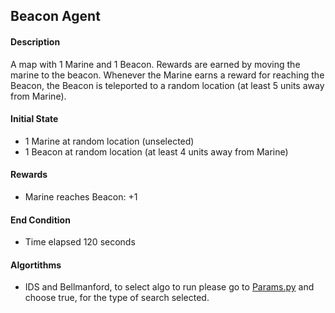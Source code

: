 
## Beacon Agent
#### Description

A map with 1 Marine and 1 Beacon. Rewards are earned by moving the marine to the
beacon. Whenever the Marine earns a reward for reaching the Beacon, the Beacon
is teleported to a random location (at least 5 units away from Marine).

#### Initial State

*   1 Marine at random location (unselected)
*   1 Beacon at random location (at least 4 units away from Marine)

#### Rewards

*   Marine reaches Beacon: +1

#### End Condition

*   Time elapsed 120 seconds


#### Algortithms
*   IDS and Bellmanford, to select algo to run please go to [Params.py](Params.py) and choose true, for the type of search selected.

